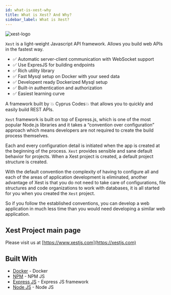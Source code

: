 ```yaml
---
id: what-is-xest-why
title: What is Xest? And Why?
sidebar_label: What is Xest?
---
```


![xest-logo](https://user-images.githubusercontent.com/1476886/147765281-e871657c-37a8-495d-b08b-c5dccf6334c3.png)

`Xest` is a light-weight Javascript API framework. Allows you build web APIs in the fastest way.

- :white_check_mark: Automatic server-client communication with WebSocket support
- :white_check_mark: Use ExpresJS for building endpoints
- :white_check_mark: Rich utility library
- :white_check_mark: Fast Mysql setup on Docker with your seed data
- :white_check_mark: Developent ready Dockerized Mysql setup
- :white_check_mark: Built-in authentication and authorization
- :white_check_mark: Easiest learning curve

A framework built by :boom: Cyprus Codes:boom: that allows you to quickly and easily build REST APIs.

`Xest` framework is built on top of Express.js, which is one of the most popular Node.js libraries and it takes a “convention over configuration” approach which means developers are not required to create the build process themselves.

Each and every configuration detail is initiated when the app is created at the beginning of the process. `Xest` provides sensible and sane default behavior for projects. When a Xest project is created, a default project structure is created.

With the default convention the complexity of having to configure all and each of the areas of application development is eliminated, another advantage of Xest is that you do not need to take care of configurations, file structures and code organizations to work with databases, it is all started for you when you created the `Xest` project.

So if you follow the established conventions, you can develop a web application in much less time than you would need developing a similar web application.

## Xest Project main page

Please visit us at [https://www.xestjs.com](https://xestjs.com)

<!-- ## Prerequisites

You must have Maven 3.x installed on your computer and JDK 8 or higher -->

<!-- ## Getting Started

This is a multi module maven project. Import as maven project with your favorite IDE to contribute. If you want create your first AWE project, use maven archetype `awe-boot-archetype` with version [![Version](https://img.shields.io/maven-central/v/com.almis.awe/awe-starter-parent.svg?label=maven%20central)](https://search.maven.org/search?q=g:%22com.almis.awe%22%20AND%20a:%22awe-starter-parent%22)

```bash
mvn -B archetype:generate \
 -DarchetypeGroupId=com.almis.awe \
 -DarchetypeArtifactId=awe-boot-archetype \
 -DarchetypeVersion=[Archetype version]
 -DgroupId=com.mycompany.app \
 -DartifactId=my-app \
 -Dversion=1.0-SNAPSHOT
``` -->

## Built With

- [Docker](https://www.docker.com/) - Docker
- [NPM](https://www.npmjs.com/) - NPM JS
- [Express JS](https://expressjs.com/) - Express JS framework
- [Node JS](https://nodejs.org/en/) - Node JS
  <!-- // - [Bootstrap](https://getbootstrap.com/) - Bootstrap web toolkit -->

<!-- [![StackShare](https://img.shields.io/badge/tech-stack-0690fa.svg?style=flat)](https://stackshare.io/almis-informatica-financiera/aweframework)

## Changelogs

Latest changelog file: [CHANGELOG.md](https://gitlab.com/aweframework/awe/-/blob/master/CHANGELOG.md) -->
<!--
## Contributing

Please read [CONTRIBUTING.md](https://gitlab.com/aweframework/awe/-/blob/master/CONTRIBUTING.md) for details on our code of conduct, and the process for submitting pull requests to us.

## License

All parts of AWE, **except the contents of the graphical charts library (HighCharts)**, are licensed
under Apache License v2.0 see the [LICENSE.md](https://gitlab.com/aweframework/awe/-/blob/master/LICENSE.md) file for details. -->
